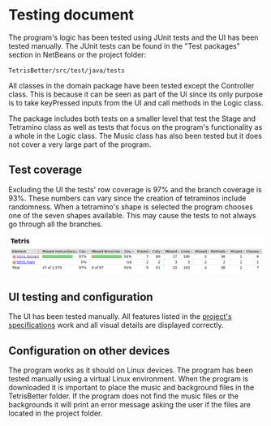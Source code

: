 # Testing document

The program's logic has been tested using JUnit tests and the UI has been tested manually. The JUnit tests can be found in the "Test packages" section in NetBeans or the project folder:
```
TetrisBetter/src/test/java/tests
```

All classes in the domain package have been tested except the Controller class. This is because it can be seen as part of the UI since its only purpose is to take keyPressed inputs from the UI and call methods in the Logic class.

The package includes both tests on a smaller level that test the Stage and Tetramino class as well as tests that focus on the program's functionality as a whole in the Logic class. The Music class has also been tested but it does not cover a very large part of the program.

## Test coverage
Excluding the UI the tests' row coverage is 97% and the branch coverage is 93%. These numbers can vary since the creation of tetraminos include randomness. When a tetramino's shape is selected the program chooses one of the seven shapes available. This may cause the tests to not always go through all the branches.

![Jacoco report](https://github.com/H4m5t3r/ot-harjoitustyo/blob/master/dokumentaatio/kuvat/jacoco.png)

## UI testing and configuration 
The UI has been tested manually. All features listed in the [project's specifications](https://github.com/H4m5t3r/ot-harjoitustyo/blob/master/dokumentaatio/m%C3%A4%C3%A4rittelydokumentti.md) work and all visual details are displayed correctly.

## Configuration on other devices
The program works as it should on Linux devices. The program has been tested manually using a virtual Linux environment. When the program is downloaded it is important to place the music and background files in the TetrisBetter folder. If the program does not find the music files or the backgrounds it will print an error message asking the user if the files are located in the project folder.